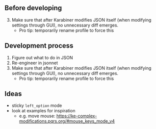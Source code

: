 
## Before developing

3. Make sure that after Karabiner modifies JSON itself (when modifying settings through GUI), no unnecessary diff emerges.
    * Pro tip: temporarily rename profile to force this


## Development process

1. Figure out what to do in JSON
2. Re-engineer in jsonnet
3. Make sure that after Karabiner modifies JSON itself (when modifying settings through GUI), no unnecessary diff emerges.
    * Pro tip: temporarily rename profile to force this


## Ideas

* sticky `left_option` mode
* look at examples for inspiration
  * e.g. move mouse: https://ke-complex-modifications.pqrs.org/#mouse_keys_mode_v4
